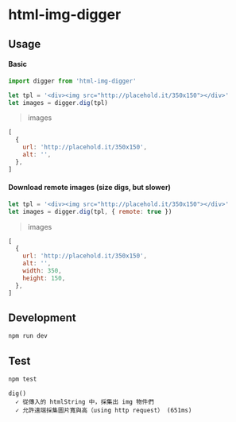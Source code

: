 # html-img-digger

## Usage

#### Basic

```js
import digger from 'html-img-digger'

let tpl = '<div><img src="http://placehold.it/350x150"></div>'
let images = digger.dig(tpl)
```

> images

```js
[
  {
    url: 'http://placehold.it/350x150',
    alt: '',
  },
]
```

#### Download remote images (size digs, but slower)

```js
let tpl = '<div><img src="http://placehold.it/350x150"></div>'
let images = digger.dig(tpl, { remote: true })
```

> images

```js
[
  {
    url: 'http://placehold.it/350x150',
    alt: '',
    width: 350,
    height: 150,
  },
]
```

## Development

```sh
npm run dev
```

## Test

```sh
npm test
```

```
dig()
  ✓ 從傳入的 htmlString 中，採集出 img 物件們
  ✓ 允許遠端採集圖片寬與高（using http request） (651ms)
```
